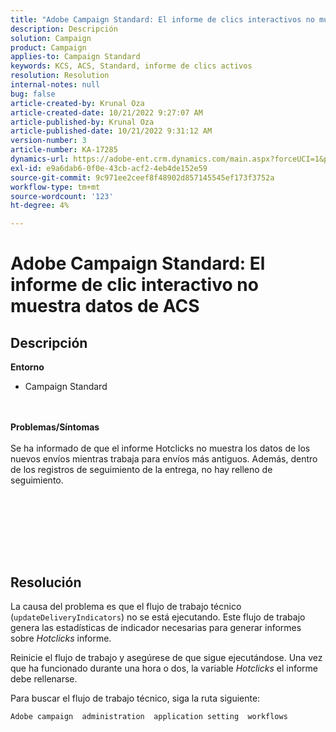 ```yaml
---
title: "Adobe Campaign Standard: El informe de clics interactivos no muestra los datos de ACS"
description: Descripción
solution: Campaign
product: Campaign
applies-to: Campaign Standard
keywords: KCS, ACS, Standard, informe de clics activos
resolution: Resolution
internal-notes: null
bug: false
article-created-by: Krunal Oza
article-created-date: 10/21/2022 9:27:07 AM
article-published-by: Krunal Oza
article-published-date: 10/21/2022 9:31:12 AM
version-number: 3
article-number: KA-17285
dynamics-url: https://adobe-ent.crm.dynamics.com/main.aspx?forceUCI=1&pagetype=entityrecord&etn=knowledgearticle&id=610d9583-2251-ed11-bba2-0022480867fb
exl-id: e9a6dab6-0f0e-43cb-acf2-4eb4de152e59
source-git-commit: 9c971ee2ceef8f48902d857145545ef173f3752a
workflow-type: tm+mt
source-wordcount: '123'
ht-degree: 4%

---
```


# Adobe Campaign Standard: El informe de clic interactivo no muestra datos de ACS

## Descripción

<b>Entorno</b>
- Campaign Standard

<br> <br><b>Problemas/Síntomas</b><br> <br>Se ha informado de que el informe Hotclicks no muestra los datos de los nuevos envíos mientras trabaja para envíos más antiguos. Además, dentro de los registros de seguimiento de la entrega, no hay relleno de seguimiento.<br> <br>

<br> <br>

<br> 

## Resolución


La causa del problema es que el flujo de trabajo técnico (`updateDeliveryIndicators`) no se está ejecutando. Este flujo de trabajo genera las estadísticas de indicador necesarias para generar informes sobre *Hotclicks* informe.

Reinicie el flujo de trabajo y asegúrese de que sigue ejecutándose. Una vez que ha funcionado durante una hora o dos, la variable *Hotclicks* el informe debe rellenarse.



Para buscar el flujo de trabajo técnico, siga la ruta siguiente:

`Adobe campaign  administration  application setting  workflows`
